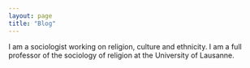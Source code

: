```yaml
---
layout: page
title: "Blog"
---
```

I am a sociologist working on religion, culture and ethnicity. I am a full professor of the sociology of religion at the University of Lausanne. 
